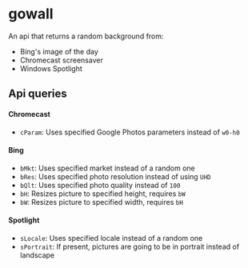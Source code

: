 # gowall
 An api that returns a random background from:
 - Bing's image of the day
 - Chromecast screensaver
 - Windows Spotlight
 
 ## Api queries
 #### Chromecast
 - `cParam`: Uses specified Google Photos parameters instead of `w0-h0`
 #### Bing
 - `bMkt`: Uses specified market instead of a random one
 - `bRes`: Uses specified photo resolution instead of using `UHD`
 - `bQlt`: Uses specified photo quality instead of `100`
 - `bH`: Resizes picture to specified height, requires `bW`
 - `bW`: Resizes picture to specified width, requires `bH`
 #### Spotlight
 - `sLocale`: Uses specified locale instead of a random one
 - `sPortrait`: If present, pictures are going to be in portrait instead of landscape